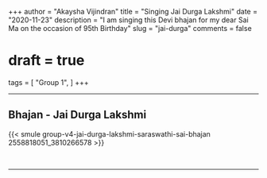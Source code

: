 +++
author = "Akaysha Vijindran"
title = "Singing Jai Durga Lakshmi"
date = "2020-11-23"
description = "I am singing this Devi bhajan for my dear Sai Ma on the occasion of 95th Birthday"
slug = "jai-durga"
comments = false
# draft = true
tags = [
    "Group 1",
]
+++

---

## Bhajan - Jai Durga Lakshmi

{{< smule group-v4-jai-durga-lakshmi-saraswathi-sai-bhajan 2558818051_3810266578 >}}

<br>

---

